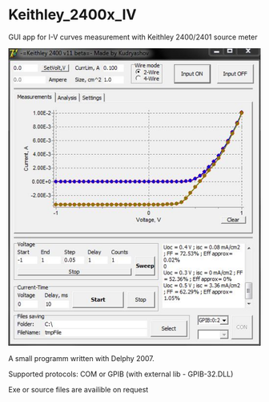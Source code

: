 # Keithley_2400x_IV
GUI app for I-V curves measurement with Keithley 2400/2401 source meter

![](./screenshot.jpg)

A small programm written with Delphy 2007.

Supported protocols: COM or GPIB (with external lib - GPIB-32.DLL)

Exe or source files are availible on request
